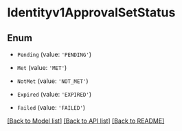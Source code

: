 # Identityv1ApprovalSetStatus


## Enum

* `Pending` (value: `'PENDING'`)

* `Met` (value: `'MET'`)

* `NotMet` (value: `'NOT_MET'`)

* `Expired` (value: `'EXPIRED'`)

* `Failed` (value: `'FAILED'`)

[[Back to Model list]](../README.md#documentation-for-models) [[Back to API list]](../README.md#documentation-for-api-endpoints) [[Back to README]](../README.md)
